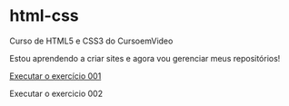 # html-css
Curso de HTML5 e CSS3 do CursoemVideo

Estou aprendendo a criar sites e agora vou gerenciar meus repositórios!

<a href="https://msampaio-dev.github.io/html-css/ex001/index.html">Executar o exercício 001</a>

<a hre="https://msampaio-dev.github.io/html-css/ex004/index.html">Executar o exercicio 002</a>